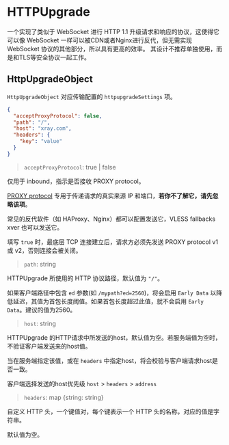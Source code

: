 # HTTPUpgrade

一个实现了类似于 WebSocket 进行 HTTP 1.1 升级请求和响应的协议，这使得它可以像 WebSocket 一样可以被CDN或者Nginx进行反代，但无需实现 WebSocket 协议的其他部分，所以具有更高的效率。
其设计不推荐单独使用，而是和TLS等安全协议一起工作。

## HttpUpgradeObject

`HttpUpgradeObject` 对应传输配置的 `httpupgradeSettings` 项。

```json
{
  "acceptProxyProtocol": false,
  "path": "/",
  "host": "xray.com",
  "headers": {
    "key": "value"
  }
}
```

> `acceptProxyProtocol`: true | false

仅用于 inbound，指示是否接收 PROXY protocol。

[PROXY protocol](https://www.haproxy.org/download/2.2/doc/proxy-protocol.txt) 专用于传递请求的真实来源 IP 和端口，**若你不了解它，请先忽略该项**。

常见的反代软件（如 HAProxy、Nginx）都可以配置发送它，VLESS fallbacks xver 也可以发送它。

填写 `true` 时，最底层 TCP 连接建立后，请求方必须先发送 PROXY protocol v1 或 v2，否则连接会被关闭。

> `path`: string

HTTPUpgrade 所使用的 HTTP 协议路径，默认值为 `"/"`。

如果客户端路径中包含 `ed` 参数(如 ```/mypath?ed=2560```)，将会启用 `Early Data` 以降低延迟，其值为首包长度阈值。如果首包长度超过此值，就不会启用 `Early Data`。建议的值为2560。

> `host`: string

HTTPUpgrade 的HTTP请求中所发送的host，默认值为空。若服务端值为空时，不验证客户端发送来的host值。

当在服务端指定该值，或在 ```headers``` 中指定host，将会校验与客户端请求host是否一致。

客户端选择发送的host优先级 ```host``` >  ```headers``` > ```address```

> `headers`: map \{string: string\}

自定义 HTTP 头，一个键值对，每个键表示一个 HTTP 头的名称，对应的值是字符串。

默认值为空。
